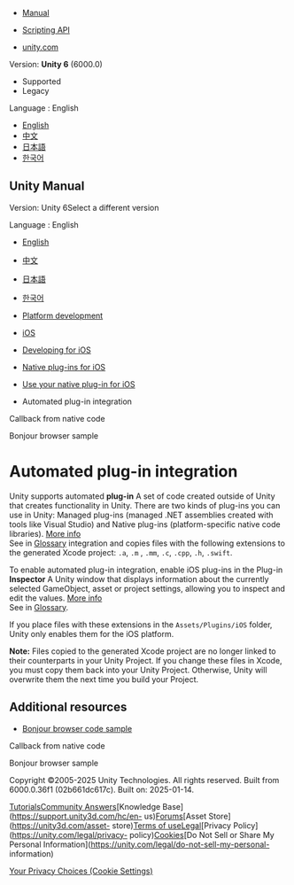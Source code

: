 [](https://docs.unity3d.com)

  * [Manual](../Manual/index.html)
  * [Scripting API](../ScriptReference/index.html)

  * [unity.com](https://unity.com/)

Version: **Unity 6** (6000.0)

  * Supported
  * Legacy

Language : English

  * [English](/Manual/ios-native-plugin-automated-integration.html)
  * [中文](/cn/current/Manual/ios-native-plugin-automated-integration.html)
  * [日本語](/ja/current/Manual/ios-native-plugin-automated-integration.html)
  * [한국어](/kr/current/Manual/ios-native-plugin-automated-integration.html)

[](https://docs.unity3d.com)

## Unity Manual

Version: Unity 6Select a different version

Language : English

  * [English](/Manual/ios-native-plugin-automated-integration.html)
  * [中文](/cn/current/Manual/ios-native-plugin-automated-integration.html)
  * [日本語](/ja/current/Manual/ios-native-plugin-automated-integration.html)
  * [한국어](/kr/current/Manual/ios-native-plugin-automated-integration.html)

  * [Platform development ](PlatformSpecific.html)
  * [iOS](iphone.html)
  * [Developing for iOS](ios-developing.html)
  * [Native plug-ins for iOS](PluginsForIOS.html)
  * [Use your native plug-in for iOS](ios-native-plugin-use.html)
  * Automated plug-in integration

[](ios-native-plugin-call-back.html)

Callback from native code

[](ios-native-plugin-bonjour-sample.html)

Bonjour browser sample

# Automated plug-in integration

Unity supports automated **plug-in** A set of code created outside of Unity
that creates functionality in Unity. There are two kinds of plug-ins you can
use in Unity: Managed plug-ins (managed .NET assemblies created with tools
like Visual Studio) and Native plug-ins (platform-specific native code
libraries). [More info](./plug-ins.html)  
See in [Glossary](Glossary.html#Plug-in) integration and copies files with the
following extensions to the generated Xcode project: `.a`, `.m` , `.mm`, `.c`,
`.cpp`, `.h`, `.swift`.

To enable automated plug-in integration, enable iOS plug-ins in the Plug-in
**Inspector** A Unity window that displays information about the currently
selected GameObject, asset or project settings, allowing you to inspect and
edit the values. [More info](UsingTheInspector.html)  
See in [Glossary](Glossary.html#Inspector).

If you place files with these extensions in the `Assets/Plugins/iOS` folder,
Unity only enables them for the iOS platform.

**Note:** Files copied to the generated Xcode project are no longer linked to
their counterparts in your Unity Project. If you change these files in Xcode,
you must copy them back into your Unity Project. Otherwise, Unity will
overwrite them the next time you build your Project.

## Additional resources

  * [Bonjour browser code sample](ios-native-plugin-bonjour-sample.html)

[](ios-native-plugin-call-back.html)

Callback from native code

[](ios-native-plugin-bonjour-sample.html)

Bonjour browser sample

Copyright ©2005-2025 Unity Technologies. All rights reserved. Built from
6000.0.36f1 (02b661dc617c). Built on: 2025-01-14.

[Tutorials](https://learn.unity.com/)[Community
Answers](https://answers.unity3d.com)[Knowledge
Base](https://support.unity3d.com/hc/en-
us)[Forums](https://forum.unity3d.com)[Asset Store](https://unity3d.com/asset-
store)[Terms of
use](https://docs.unity3d.com/Manual/TermsOfUse.html)[Legal](https://unity.com/legal)[Privacy
Policy](https://unity.com/legal/privacy-
policy)[Cookies](https://unity.com/legal/cookie-policy)[Do Not Sell or Share
My Personal Information](https://unity.com/legal/do-not-sell-my-personal-
information)

[Your Privacy Choices (Cookie Settings)](javascript:void\(0\);)

